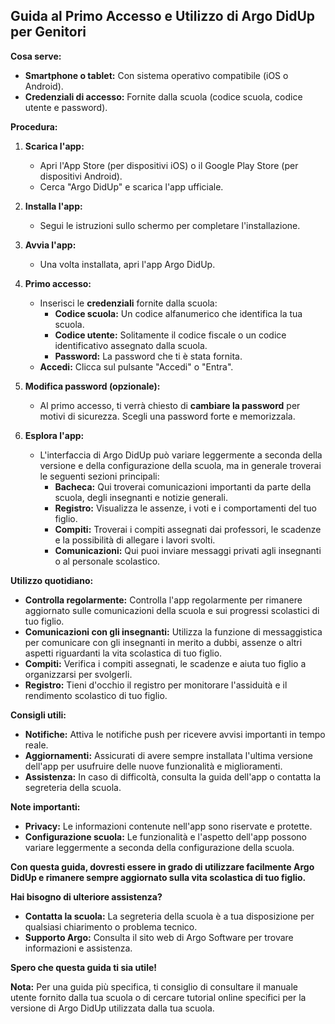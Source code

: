 ## Guida al Primo Accesso e Utilizzo di Argo DidUp per Genitori

**Cosa serve:**

* **Smartphone o tablet:** Con sistema operativo compatibile (iOS o Android).
* **Credenziali di accesso:** Fornite dalla scuola (codice scuola, codice utente e password).

**Procedura:**

1. **Scarica l'app:**
   * Apri l'App Store (per dispositivi iOS) o il Google Play Store (per dispositivi Android).
   * Cerca "Argo DidUp" e scarica l'app ufficiale.

2. **Installa l'app:**
   * Segui le istruzioni sullo schermo per completare l'installazione.

3. **Avvia l'app:**
   * Una volta installata, apri l'app Argo DidUp.

4. **Primo accesso:**
   * Inserisci le **credenziali** fornite dalla scuola:
     * **Codice scuola:** Un codice alfanumerico che identifica la tua scuola.
     * **Codice utente:** Solitamente il codice fiscale o un codice identificativo assegnato dalla scuola.
     * **Password:** La password che ti è stata fornita.
   * **Accedi:** Clicca sul pulsante "Accedi" o "Entra".

5. **Modifica password (opzionale):**
   * Al primo accesso, ti verrà chiesto di **cambiare la password** per motivi di sicurezza. Scegli una password forte e memorizzala.

6. **Esplora l'app:**
   * L'interfaccia di Argo DidUp può variare leggermente a seconda della versione e della configurazione della scuola, ma in generale troverai le seguenti sezioni principali:
     * **Bacheca:** Qui troverai comunicazioni importanti da parte della scuola, degli insegnanti e notizie generali.
     * **Registro:** Visualizza le assenze, i voti e i comportamenti del tuo figlio.
     * **Compiti:** Troverai i compiti assegnati dai professori, le scadenze e la possibilità di allegare i lavori svolti.
     * **Comunicazioni:** Qui puoi inviare messaggi privati agli insegnanti o al personale scolastico.

**Utilizzo quotidiano:**

* **Controlla regolarmente:** Controlla l'app regolarmente per rimanere aggiornato sulle comunicazioni della scuola e sui progressi scolastici di tuo figlio.
* **Comunicazioni con gli insegnanti:** Utilizza la funzione di messaggistica per comunicare con gli insegnanti in merito a dubbi, assenze o altri aspetti riguardanti la vita scolastica di tuo figlio.
* **Compiti:** Verifica i compiti assegnati, le scadenze e aiuta tuo figlio a organizzarsi per svolgerli.
* **Registro:** Tieni d'occhio il registro per monitorare l'assiduità e il rendimento scolastico di tuo figlio.

**Consigli utili:**

* **Notifiche:** Attiva le notifiche push per ricevere avvisi importanti in tempo reale.
* **Aggiornamenti:** Assicurati di avere sempre installata l'ultima versione dell'app per usufruire delle nuove funzionalità e miglioramenti.
* **Assistenza:** In caso di difficoltà, consulta la guida dell'app o contatta la segreteria della scuola.

**Note importanti:**
* **Privacy:** Le informazioni contenute nell'app sono riservate e protette.
* **Configurazione scuola:** Le funzionalità e l'aspetto dell'app possono variare leggermente a seconda della configurazione della scuola.

**Con questa guida, dovresti essere in grado di utilizzare facilmente Argo DidUp e rimanere sempre aggiornato sulla vita scolastica di tuo figlio.**

**Hai bisogno di ulteriore assistenza?**
* **Contatta la scuola:** La segreteria della scuola è a tua disposizione per qualsiasi chiarimento o problema tecnico.
* **Supporto Argo:** Consulta il sito web di Argo Software per trovare informazioni e assistenza.

**Spero che questa guida ti sia utile!** 

**Nota:** Per una guida più specifica, ti consiglio di consultare il manuale utente fornito dalla tua scuola o di cercare tutorial online specifici per la versione di Argo DidUp utilizzata dalla tua scuola.
